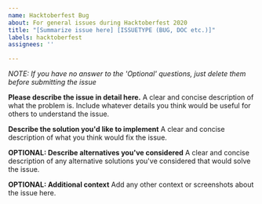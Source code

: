 ```yaml
---
name: Hacktoberfest Bug
about: For general issues during Hacktoberfest 2020
title: "[Summarize issue here] [ISSUETYPE (BUG, DOC etc.)]"
labels: hacktoberfest
assignees: ''

---
```


*NOTE: If you have no answer to the 'Optional' questions, just delete them before submitting the issue*

**Please describe the issue in detail here.**
A clear and concise description of what the problem is. Include whatever details you think would be useful for others to understand the issue.

**Describe the solution you'd like to implement**
A clear and concise description of what you think would fix the issue.

**OPTIONAL: Describe alternatives you've considered**
A clear and concise description of any alternative solutions you've considered that would solve the issue.

**OPTIONAL: Additional context**
Add any other context or screenshots about the issue here.
